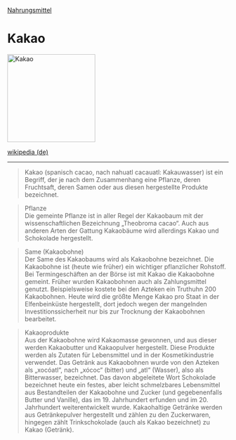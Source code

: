 [Nahrungsmittel](../nahrungsmittel.html)   

# Kakao

<img src="https://upload.wikimedia.org/wikipedia/commons/2/22/Ghana_cacao2.jpg" height="200" alt="Kakao">

[wikipedia (de)](https://de.wikipedia.org/wiki/Kakao)

---

> Kakao (spanisch cacao, nach nahuatl cacauatl: Kakauwasser) ist ein Begriff, der je nach dem Zusammenhang eine Pflanze, deren Fruchtsaft, deren Samen oder aus diesen hergestellte Produkte bezeichnet.

> Pflanze   
Die gemeinte Pflanze ist in aller Regel der Kakaobaum mit der wissenschaftlichen Bezeichnung „Theobroma cacao“. Auch aus anderen Arten der Gattung Kakaobäume wird allerdings Kakao und Schokolade hergestellt.

> Same (Kakaobohne)   
Der Same des Kakaobaums wird als Kakaobohne bezeichnet. Die Kakaobohne ist (heute wie früher) ein wichtiger pflanzlicher Rohstoff. Bei Termingeschäften an der Börse ist mit Kakao die Kakaobohne gemeint.
Früher wurden Kakaobohnen auch als Zahlungsmittel genutzt. Beispielsweise kostete bei den Azteken ein Truthuhn 200 Kakaobohnen.
Heute wird die größte Menge Kakao pro Staat in der Elfenbeinküste hergestellt, dort jedoch wegen der mangelnden Investitionssicherheit nur bis zur Trocknung der Kakaobohnen bearbeitet.

> Kakaoprodukte   
Aus der Kakaobohne wird Kakaomasse gewonnen, und aus dieser werden Kakaobutter und Kakaopulver hergestellt. Diese Produkte werden als Zutaten für Lebensmittel und in der Kosmetikindustrie verwendet.
Das Getränk aus Kakaobohnen wurde von den Azteken als „xocóatl“, nach „xócoc“ (bitter) und „atl“ (Wasser), also als Bitterwasser, bezeichnet. Das davon abgeleitete Wort Schokolade bezeichnet heute ein festes, aber leicht schmelzbares Lebensmittel aus Bestandteilen der Kakaobohne und Zucker (und gegebenenfalls Butter und Vanille), das im 19. Jahrhundert erfunden und im 20. Jahrhundert weiterentwickelt wurde.
Kakaohaltige Getränke werden aus Getränkepulver hergestellt und zählen zu den Zuckerwaren, hingegen zählt Trinkschokolade (auch als Kakao bezeichnet) zu Kakao (Getränk).
